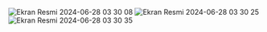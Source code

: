 ![Ekran Resmi 2024-06-28 03 30 08](https://github.com/tugcesaygin/GuessTheFlag/assets/79403885/f1968a10-2092-40be-bfc6-9013a4ebb666)
![Ekran Resmi 2024-06-28 03 30 25](https://github.com/tugcesaygin/GuessTheFlag/assets/79403885/888595a9-5ad4-4336-9e4c-bc2d26acbee9)
![Ekran Resmi 2024-06-28 03 30 35](https://github.com/tugcesaygin/GuessTheFlag/assets/79403885/f0b1f6bf-f40e-4048-b74a-c28ebc29ab6b)
